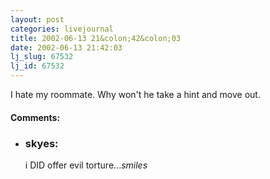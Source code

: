 ```yaml
---
layout: post
categories: livejournal
title: 2002-06-13 21&colon;42&colon;03
date: 2002-06-13 21:42:03
lj_slug: 67532
lj_id: 67532
---
```

I hate my roommate. Why won't he take a hint and move out.


<div id="comments"><h4>Comments:</h4><div class="lj-comments"><ul>
<li><h3>skyes: </h3>
<a id="comment-86"></a>
<p>i DID offer evil torture...<em>smiles</em></p>
</li>
</ul></div></div>
